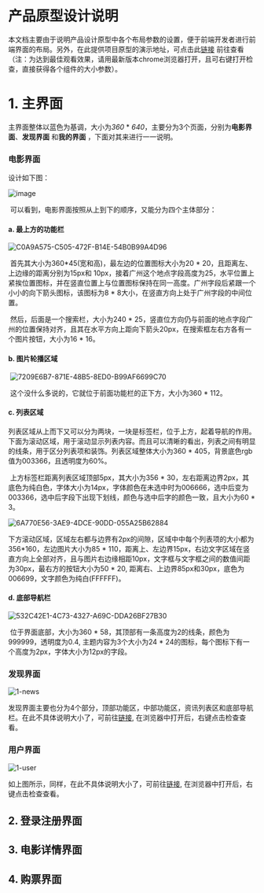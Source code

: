 # 产品原型设计说明

本文档主要由于说明产品设计原型中各个布局参数的设置，便于前端开发者进行前端界面的布局。另外，在此提供项目原型的演示地址，可点击此[链接](https://run.mockplus.cn/mVrQBccUcAig6cZa/3/index.html) 前往查看（注：为达到最佳观看效果，请用最新版本chrome浏览器打开，且可右键打开检查，直接获得各个组件的大小参数）。

# 1. 主界面

主界面整体以蓝色为基调，大小为*360*  * *640*，主要分为3个页面，分别为**电影界面**、**发现界面** 和**我的界面** ，下面对其来进行一一说明。

### 电影界面

设计如下图：

![image](./image/00-film_lists.png)

​	可以看到，电影界面按照从上到下的顺序，又能分为四个主体部分：

#### a. 最上方的功能栏




![C0A9A575-C505-472F-B14E-54B0B99A4D96](./image/C0A9A575-C505-472F-B14E-54B0B99A4D96.png)

​	首先其大小为360*45(宽和高)，最左边的位置图标大小为20 * 20，且距离左、上边缘的距离分别为15px和		10px，接着广州这个地点字段高度为25，水平位置上紧挨位置图标，并在竖直位置上与位置图标保持在同一高度。广州字段后紧跟一个小小的向下箭头图标，该图标为8 * 8大小，在竖直方向上处于广州字段的中间位置。

​	然后，后面是一个搜索栏，大小为240 * 25，竖直位方向仍与前面的地点字段广州的位置保持对齐，且其在水平方向上距向下箭头20px，在搜索框左右方各有一个图片按钮，大小为16 * 16。

#### b. 图片轮播区域


​	![7209E6B7-871E-48B5-8ED0-B99AF6699C70](./image/7209E6B7-871E-48B5-8ED0-B99AF6699C70.png)

​	这个没什么多说的，它就位于前面功能栏的正下方，大小为360 * 112。

####  c. 列表区域


​	列表区域从上而下又可以分为两块，一块是标签栏，位于上方，起着导航的作用。下面为滚动区域，用于滚动显示列表内容。而且可以清晰的看出，列表之间有明显的线条，用于区分列表项和装饰。列表区域整体大小为360 *  405，背景底色rgb值为003366，且透明度为60%。

​	上方标签栏距离列表区域顶部5px，其大小为356 * 30，左右距离边界2px，其底色为纯白色，字体大小为14px，字体颜色在未选中时为006666，选中后变为003366，选中后字段下出现下划线，颜色与选中后字的颜色一致，且大小为60 * 3。

![6A770E56-3AE9-4DCE-90DD-055A25B62884](./image/6A770E56-3AE9-4DCE-90DD-055A25B62884.png)

​	下方滚动区域，区域左右都与边界有2px的间隙，区域中中每个列表项的大小都为356*160，左边图片大小为85 * 110，距离上、左边界15px，右边文字区域在竖直方向上全部对齐，且与图片右边缘相距10px，文字框与文字框之间的数值间距为30px，最右方的按钮大小为50 * 20, 距离右、上边界85px和30px，底色为006699，文字颜色为纯白(FFFFFF)。

#### d. 底部导航栏


![532C42E1-4C73-4327-A69C-DDA26BF27B30](./image/532C42E1-4C73-4327-A69C-DDA26BF27B30.png)

​	位于界面底部，大小为360 * 58，其顶部有一条高度为2的线条，颜色为999999，透明度为0.4, 主题内容为3个大小为24 * 24的图标，每个图标下有一个高度为2px，字体大小为12px的字段。



### 发现界面

![1-news](./image/1-news.png)



​	发现界面主要也分为4个部分，顶部功能区，中部功能区，资讯列表区和底部导航栏。在此不具体说明大小了，可前往[链接](https://run.mockplus.cn/mVrQBccUcAig6cZa/3/index.html), 在浏览器中打开后，右键点击检查查看。

### 用户界面

![1-user](./image/1-user.png)

如上图所示，同样，在此不具体说明大小了，可前往[链接](https://run.mockplus.cn/mVrQBccUcAig6cZa/3/index.html), 在浏览器中打开后，右键点击检查查看。



## 2. 登录注册界面



## 3. 电影详情界面



## 4. 购票界面

